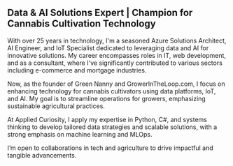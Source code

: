 ## Data & AI Solutions Expert | Champion for Cannabis Cultivation Technology

With over 25 years in technology, I'm a seasoned Azure Solutions Architect, AI Engineer, and IoT Specialist dedicated to leveraging data and AI for innovative solutions. My career encompasses roles in IT, web development, and as a consultant, where I've significantly contributed to various sectors including e-commerce and mortgage industries.

Now, as the founder of Green Nanny and GrowerInTheLoop.com, I focus on enhancing technology for cannabis cultivators using data platforms, IoT, and AI. My goal is to streamline operations for growers, emphasizing sustainable agricultural practices.

At Applied Curiosity, I apply my expertise in Python, C#, and systems thinking to develop tailored data strategies and scalable solutions, with a strong emphasis on machine learning and MLOps.

I’m open to collaborations in tech and agriculture to drive impactful and tangible advancements.
